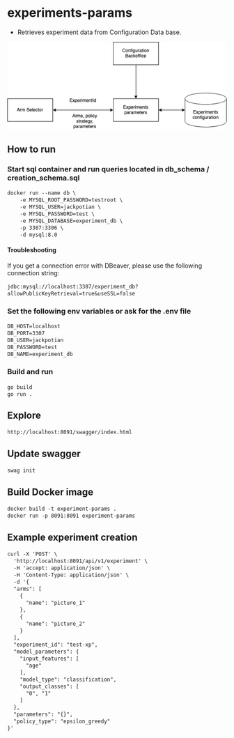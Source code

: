 # experiments-params

- Retrieves experiment data from Configuration Data base.

![experiments-params diagram](diagrams/experiments-params.drawio.png)

## How to run

### Start sql container and run queries located in db_schema / creation_schema.sql

```
docker run --name db \
    -e MYSQL_ROOT_PASSWORD=testroot \
    -e MYSQL_USER=jackpotian \
    -e MYSQL_PASSWORD=test \
    -e MYSQL_DATABASE=experiment_db \
    -p 3307:3306 \
    -d mysql:8.0
```

#### Troubleshooting

If you get a connection error with DBeaver, please use the following connection string:
```
jdbc:mysql://localhost:3307/experiment_db?allowPublicKeyRetrieval=true&useSSL=false
```

### Set the following env variables or ask for the .env file

```
DB_HOST=localhost
DB_PORT=3307
DB_USER=jackpotian
DB_PASSWORD=test
DB_NAME=experiment_db
```

### Build and run
```
go build
go run .
```

## Explore

```
http://localhost:8091/swagger/index.html
```

## Update swagger

```
swag init
```

## Build Docker image

```
docker build -t experiment-params .
docker run -p 8091:8091 experiment-params
```

## Example experiment creation

```
curl -X 'POST' \
  'http://localhost:8091/api/v1/experiment' \
  -H 'accept: application/json' \
  -H 'Content-Type: application/json' \
  -d '{
  "arms": [
    {
      "name": "picture_1"
    },
    {
      "name": "picture_2"
    }
  ],
  "experiment_id": "test-xp",
  "model_parameters": {
    "input_features": [
      "age"
    ],
    "model_type": "classification",
    "output_classes": [
      "0", "1"
    ]
  },
  "parameters": "{}",
  "policy_type": "epsilon_greedy"
}'
```